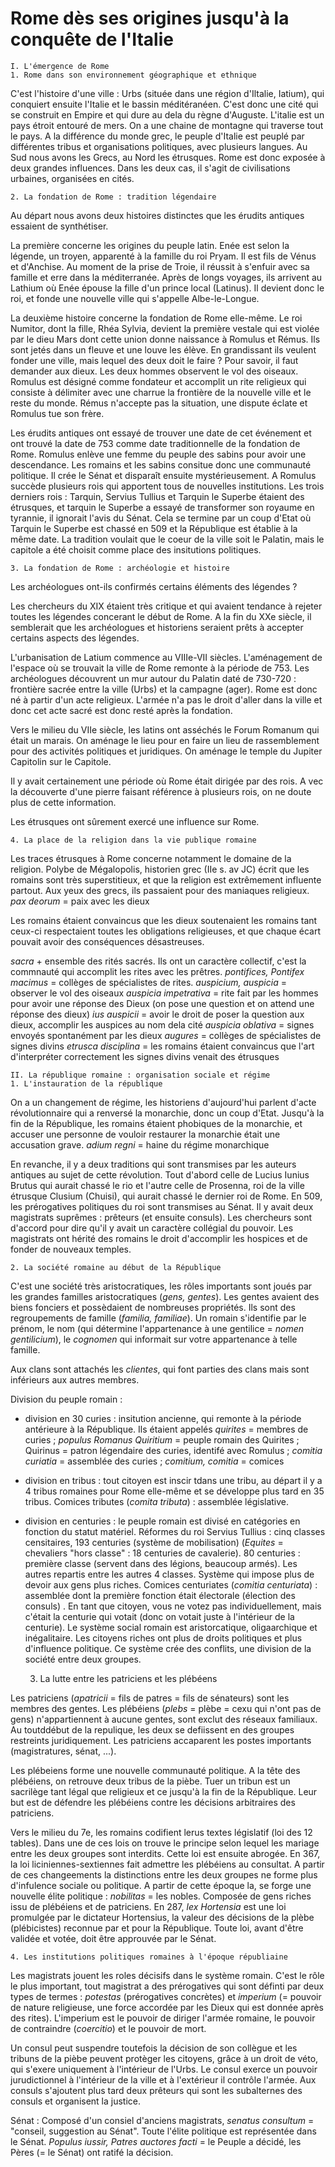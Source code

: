 # Rome dès ses origines jusqu'à la conquête de l'Italie 
	
	I. L'émergence de Rome 
	1. Rome dans son environnement géographique et ethnique 

C'est l'histoire d'une ville : Urbs (située dans une région d'Iltalie, Iatium), qui conquiert ensuite l'Italie et le bassin méditéranéen. C'est donc une cité qui se construit en Empire et qui dure au dela du règne d'Auguste. 
L'italie est un pays étroit entouré de mers. On a une chaine de montagne qui traverse tout le pays. A la différence du monde grec, le peuple d'Italie est peuplé par différentes tribus et organisations politiques, avec plusieurs langues. Au Sud nous avons les Grecs, au Nord les étrusques. Rome est donc exposée à deux grandes influences. Dans les deux cas, il s'agit de civilisations urbaines, organisées en cités. 

	2. La fondation de Rome : tradition légendaire 

Au départ nous avons deux histoires distinctes que les érudits antiques essaient de synthétiser. 

La première concerne les origines du peuple latin. Enée est selon la légende, un troyen, apparenté à la famille du roi Pryam. Il est fils de Vénus et d'Anchise. Au moment de la prise de Troie, il réussit à s'enfuir avec sa famille et erre dans la méditerranée. Après de longs voyages, ils arrivent au Lathium où Enée épouse la fille d'un prince local (Latinus). Il devient donc le roi, et fonde une nouvelle ville qui s'appelle Albe-le-Longue. 

La deuxième histoire concerne la fondation de Rome elle-même. Le roi Numitor, dont la fille, Rhéa Sylvia, devient la première vestale qui est violée par le dieu Mars dont cette union donne naissance à Romulus et Rémus. Ils sont jetés dans un fleuve et une louve les élève. En grandissant ils veulent fonder une ville, mais lequel des deux doit le faire ? Pour savoir, il faut demander aux dieux. Les deux hommes observent le vol des oiseaux. Romulus est désigné comme fondateur et accomplit un rite religieux qui consiste à délimiter avec une charrue la frontière de la nouvelle ville et le reste du monde. Rémus n'accepte pas la situation, une dispute éclate et Romulus tue son frère. 

Les érudits antiques ont essayé de trouver une date de cet événement et ont trouvé la date de 753 comme date traditionnelle de la fondation de Rome. Romulus enlève une femme du peuple des sabins pour avoir une descendance. Les romains et les sabins consitue donc une communauté politique.
Il crée le Sénat et disparaît ensuite mystérieusement. A Romulus succède plusieurs rois qui apportent tous de nouvelles institutions. Les trois derniers rois : Tarquin, Servius Tullius et Tarquin le Superbe étaient des étrusques, et tarquin le Superbe a essayé de transformer son royaume en tyrannie, il ignorait l'avis du Sénat. Cela se termine par un coup d'Etat où Tarquin le Superbe est chassé en 509 et la République est établie à la même date. La tradition voulait que le coeur de la ville soit le Palatin, mais le capitole a été choisit comme place des insitutions politiques. 


	3. La fondation de Rome : archéologie et histoire 

Les archéologues ont-ils confirmés certains éléments des légendes ? 

Les chercheurs du XIX étaient très critique et qui avaient tendance à rejeter toutes les légendes concerant le début de Rome. A la fin du XXe siècle, il semblerait que les archéologues et historiens seraient prêts à accepter certains aspects des légendes. 

L'urbanisation de Latium commence au VIIIe-VII siècles. L'aménagement de l'espace où se trouvait la ville de Rome remonte à la période de 753. Les archéologues découvrent un mur autour du Palatin daté de 730-720 : frontière sacrée entre la ville (Urbs) et la campagne (ager). Rome est donc né à partir d'un acte religieux. L'armée n'a pas le droit d'aller dans la ville et donc cet acte sacré est donc resté après la fondation. 

Vers le milieu du VIIe siècle, les latins ont asséchés le Forum Romanum qui était un marais. On aménage le lieu pour en faire un lieu de rassemblement pour des activités politiques et juridiques. On aménage le temple du Jupiter Capitolin sur le Capitole. 

Il y avait certainement une période où Rome était dirigée par des rois. A vec la découverte d'une pierre faisant référence à plusieurs rois, on ne doute plus de cette information. 

Les étrusques ont sûrement exercé une influence sur Rome. 


	4. La place de la religion dans la vie publique romaine 

Les traces étrusques à Rome concerne notamment le domaine de la religion. 
Polybe de Mégalopolis, historien grec (IIe s. av JC) écrit que les romains sont très superstitieux, et que la religion est extrêmement influente partout. Aux yeux des grecs, ils passaient pour des maniaques religieux. 
*pax deorum* = paix avec les dieux 

Les romains étaient convaincus que les dieux soutenaient les romains tant ceux-ci respectaient toutes les obligations religieuses, et que chaque écart pouvait avoir des conséquences désastreuses. 

*sacra* + ensemble des rités sacrés. Ils ont un caractère collectif, c'est la commnauté qui accomplit les rites avec les prêtres. 
*pontifices, Pontifex macimus* = collèges de spécialistes de rites. 
*auspicium, auspicia* = observer le vol des oiseaux 
*auspicia impetrativa* = rite fait par les hommes pour avoir une réponse des Dieux (on pose une question et on attend une réponse des dieux) 
*ius auspicii* = avoir le droit de poser la question aux dieux, accomplir les auspices au nom dela cité 
*auspicia oblativa* = signes envoyés spontanément par les dieux 
*augures* = collèges de spécialistes de signes divins 
*etrusca disciplina* = les romains étaient convaincus que l'art d'interpréter correctement les signes divins venait des étrusques 


	II. La république romaine : organisation sociale et régime 
	1. L'instauration de la république 
	
On a un changement de régime, les historiens d'aujourd'hui parlent d'acte révolutionnaire qui a renversé la monarchie, donc un coup d'Etat. Jusqu'à la fin de la République, les romains étaient phobiques de la monarchie, et accuser une personne de vouloir restaurer la monarchie était une accusation grave. 
*adium regni* = haine du régime monarchique

En revanche, il y a deux traditions qui sont transmises par les auteurs antiques au sujet de cette révolution. Tout d'abord celle de Lucius Iunius Brutus qui aurait chassé le rio et l'autre celle de Prosenna, roi de la ville étrusque Clusium (Chuisi), qui aurait chassé le dernier roi de Rome. 
En 509, les prérogatives politiques du roi sont transmises au Sénat. Il y avait deux magistrats suprêmes : prêteurs (et ensuite consuls). Les chercheurs sont d'accord pour dire qu'il y avait un caractère collégial du pouvoir. Les magistrats ont hérité des romains le droit d'accomplir les hospices et de fonder de nouveaux temples. 

	2. La société romaine au début de la République 
	
C'est une société très aristocratiques, les rôles importants sont joués par les grandes familles aristocratiques (*gens, gentes*). Les gentes avaient des biens fonciers et possèdaient de nombreuses propriétés. Ils sont des regroupements de famille (*familia, familiae*). 
Un romain s'identifie par le prénom, le nom (qui détermine l'appartenance à une gentilice = *nomen gentilicium*), le *cognomen* qui informait sur votre appartenance à telle famille. 

Aux clans sont attachés les *clientes*, qui font parties des clans mais sont inférieurs aux autres membres. 

Division du peuple romain : 
- division en 30 curies : insitution ancienne, qui remonte à la période antérieure à la République. Ils étaient appelés *quirites* = membres de curies ; *populus Romanus Quiritium* = peuple romain des Quirites ; Quirinus = patron légendaire des curies, identifé avec Romulus ; *comitia curiatia* = assemblée des curies ; *comitium, comitia* = comices
- division en tribus : tout citoyen est inscir tdans une tribu, au départ il y a 4 tribus romaines pour Rome elle-même et se développe plus tard en 35 tribus. Comices tributes (*comita tributa*) : assemblée législative. 
- division en centuries : le peuple romain est divisé en catégories en fonction du statut matériel. Réformes du roi Servius Tullius : cinq classes censitaires, 193 centuries (système de mobilisation) (*Equites* = chevaliers "hors classe" : 18 centuries de cavalerie). 80 centuries : première classe (servent dans des légions, beaucoup armés). Les autres repartis entre les autres 4 classes. Système qui impose plus de devoir aux gens plus riches. Comices centuriates (*comitia centuriata*) : assemblée dont la première fonction était électorale (élection des consuls) .
En tant que citoyen, vous ne votez pas individuellement, mais c'était la centurie qui votait (donc on votait juste à l'intérieur de la centurie). 
Le système social romain est aristorcatique, oligaarchique et inégalitaire. Les citoyens riches ont plus de droits politiques et plus d'influence politique. Ce système crée des conflits, une division  de la société entre deux groupes. 

	3. La lutte entre les patriciens et les plébéens 
	
Les patriciens (*apatricii* = fils de patres = fils de sénateurs) sont les membres des gentes. Les plébéiens (*plebs* = plèbe = cexu qui n'ont pas de gens) n'appartiennent à aucune gentes, sont exclut des réseaux familiaux. Au toutddébut de la repulique, les deux se defiissent en des groupes restreints juridiquement. Les patriciens accaparent les postes importants (magistratures, sénat, ...).

Les plébeiens forme une nouvelle communauté politique. A la tête des plébéiens, on retrouve deux tribus de la pièbe. Tuer un tribun est un sacrilège tant légal que religieux et ce jusqu'à la fin de la République. Leur but est de défendre les plébéiens contre les décisions arbitraires des patriciens. 

Vers le milieu du 7e, les romains codifient lerus textes législatif (loi des 12 tables). Dans une de ces lois on trouve le principe selon lequel les mariage entre les deux groupes sont interdits. Cette loi est ensuite abrogée. En 367, la loi liciniennes-sextiennes fait admettre les plébéiens au consultat. A partir de ces changeements la distinctions entre les deux groupes ne forme plus d'infulence sociale ou politique. A partir de cette époque la, se forge une nouvelle élite politique : *nobilitas* = les nobles. Composée de gens riches issu de plébéiens et de patriciens. En 287, *lex Hortensia* est une loi promulgée par le dictateur Hortensius, la valeur des décisions de la plèbe (plébicistes) reconnue par et pour la République. Toute loi, avant d'être validée et votée, doit être approuvée par le Sénat. 
	
	4. Les institutions politiques romaines à l'époque républiaine 
	
Les magistrats jouent les roles décisifs dans le système romain. C'est le rôle le plus important, tout  magistrat a des prérogatives qui sont définti par deux types de termes : *potestas* (prérogatives concrètes) et *imperium* (= pouvoir de nature religieuse, une force accordée par les Dieux qui est donnée après des rites). L'imperium est le pouvoir  de diriger l'armée romaine, le pouvoir de contraindre (*coercitio*) et le pouvoir de mort. 

Un consul peut suspendre toutefois la décision de son collègue et les tribuns de la pièbe peuvent protèger les citoyens, grâce à un droit de véto, qui s'exere uniquement à l'intérieur de l'Urbs. Le consul exerce un pouvoir jurudictionnel à l'intérieur de la ville et à l'extérieur il contrôle l'armée. Aux consuls s'ajoutent plus tard deux prêteurs qui sont les subalternes des consuls et organisent la justice. 

Sénat : 
Composé d'un consiel d'anciens magistrats, *senatus consultum* = "conseil, suggestion au Sénat". Toute l'élite politique est représentée dans le Sénat. *Populus iussir, Patres auctores facti* = le Peuple a décidé, les Pères (= le Sénat) ont ratifé la décision. 